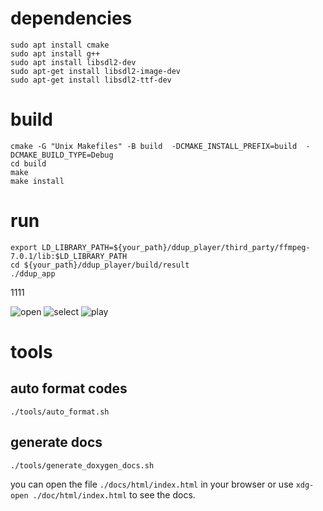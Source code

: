 # dependencies
```
sudo apt install cmake
sudo apt install g++
sudo apt install libsdl2-dev
sudo apt-get install libsdl2-image-dev
sudo apt-get install libsdl2-ttf-dev
```

# build
```
cmake -G "Unix Makefiles" -B build  -DCMAKE_INSTALL_PREFIX=build  -DCMAKE_BUILD_TYPE=Debug
cd build
make
make install
```

# run
```
export LD_LIBRARY_PATH=${your_path}/ddup_player/third_party/ffmpeg-7.0.1/lib:$LD_LIBRARY_PATH
cd ${your_path}/ddup_player/build/result
./ddup_app
```

1111

![open](./logo_page.png)
![select](./start_page.png "click play button to play media file")
![play](./player1.png "playback controls")



# tools 
## auto format codes
  ```
  ./tools/auto_format.sh
  ```
## generate docs
  ```
  ./tools/generate_doxygen_docs.sh
  ```
  you can open the file `./docs/html/index.html` in your browser or use `xdg-open ./doc/html/index.html` to see the docs.


